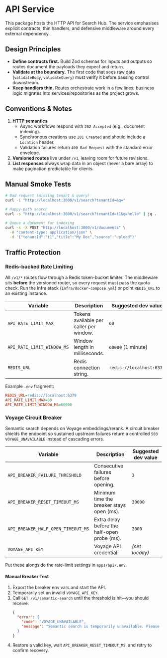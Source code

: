 # API Service

This package hosts the HTTP API for Search Hub. The service emphasises explicit contracts, thin handlers, and defensive middleware around every external dependency.

## Design Principles

- **Define contracts first.** Build Zod schemas for inputs and outputs so routes document the payloads they expect and return.
- **Validate at the boundary.** The first code that sees raw data (`validateBody`, `validateQuery`) must verify it before passing control downstream.
- **Keep handlers thin.** Routes orchestrate work in a few lines; business logic migrates into services/repositories as the project grows.

## Conventions & Notes

1. **HTTP semantics**
   - Async workflows respond with `202 Accepted` (e.g., document indexing).
   - Synchronous creations use `201 Created` and should include a `Location` header.
   - Validation failures return `400 Bad Request` with the standard error envelope.
2. **Versioned routes** live under `/v1`, leaving room for future revisions.
3. **List responses** always wrap data in an object (never a bare array) to make pagination predictable for clients.

## Manual Smoke Tests

```bash
# Bad request (missing tenant & query)
curl -i "http://localhost:3000/v1/search?tenantId=&q="

# Happy-path search
curl -s "http://localhost:3000/v1/search?tenantId=t1&q=hello" | jq .

# Queue a document for indexing
curl -s -X POST "http://localhost:3000/v1/documents" \
  -H "content-type: application/json" \
  -d '{"tenantId":"t1","title":"My Doc","source":"upload"}'
```

## Traffic Protection

### Redis-backed Rate Limiting

All `/v1/*` routes flow through a Redis token-bucket limiter. The middleware sits **before** the versioned router, so every request must pass the quota check. Run the infra stack (`infra/docker-compose.yml`) or point `REDIS_URL` to an existing instance.

| Variable | Description | Suggested dev value |
| --- | --- | --- |
| `API_RATE_LIMIT_MAX` | Tokens available per caller per window. | `60` |
| `API_RATE_LIMIT_WINDOW_MS` | Window length in milliseconds. | `60000` (1 minute) |
| `REDIS_URL` | Redis connection string. | `redis://localhost:6379` |

Example `.env` fragment:

```ini
REDIS_URL=redis://localhost:6379
API_RATE_LIMIT_MAX=60
API_RATE_LIMIT_WINDOW_MS=60000
```

### Voyage Circuit Breaker

Semantic search depends on Voyage embeddings/rerank. A circuit breaker shields the endpoint so sustained upstream failures return a controlled `503 VOYAGE_UNAVAILABLE` instead of cascading errors.

| Variable | Description | Suggested dev value |
| --- | --- | --- |
| `API_BREAKER_FAILURE_THRESHOLD` | Consecutive failures before opening. | `3` |
| `API_BREAKER_RESET_TIMEOUT_MS` | Minimum time the breaker stays open (ms). | `30000` |
| `API_BREAKER_HALF_OPEN_TIMEOUT_MS` | Extra delay before the half-open probe (ms). | `2000` |
| `VOYAGE_API_KEY` | Voyage API credential. | *(set locally)* |

Put these alongside the rate-limit settings in `apps/api/.env`.

#### Manual Breaker Test

1. Export the breaker env vars and start the API.
2. Temporarily set an invalid `VOYAGE_API_KEY`.
3. Call `GET /v1/semantic-search` until the threshold is hit—you should receive:
   ```json
   {
     "error": {
       "code": "VOYAGE_UNAVAILABLE",
       "message": "Semantic search is temporarily unavailable. Please retry shortly."
     }
   }
   ```
4. Restore a valid key, wait `API_BREAKER_RESET_TIMEOUT_MS`, and retry to confirm recovery.
